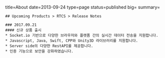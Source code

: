 title=About
date=2013-09-24
type=page
status=published
big=
summary=
~~~~~~
## Upcoming Products > RTCS > Release Notes

### 2017.09.21
#### 신규 상품 출시
* Socket.io 기반으로 다양한 브라우저와 플랫폼 간의 실시간 데이터 전송을 지원합니다.
* Javascript, Java, Swift, CPP와 Unity3D 라이브러리를 지원합니다.
* Server side의 다양한 RestAPI를 제공합니다.
* 인증 기능으로 보안을 강화하였습니다.
